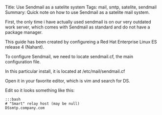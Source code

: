Title: Use Sendmail as a satelite system
Tags: mail, smtp, satelite, sendmail
Summary: Quick note on how to use Sendmail as a satelite mail system.

First, the only time i have actually used sendmail is on our very outdated work server, which comes with Sendmail as standard and do not have a package manager.

This guide has been created by configureing a Red Hat Enterprise Linux ES release 4 (Nahant).

To configure Sendmail, we need to locate sendmail.cf, the main configuration file.

In this particular install, it is located at /etc/mail/sendmail.cf

Open it in your favorite editor, which is vim and search for DS.

Edit so it looks something like this: 

    :::bash
    # "Smart" relay host (may be null)
    DSsmtp.company.com
